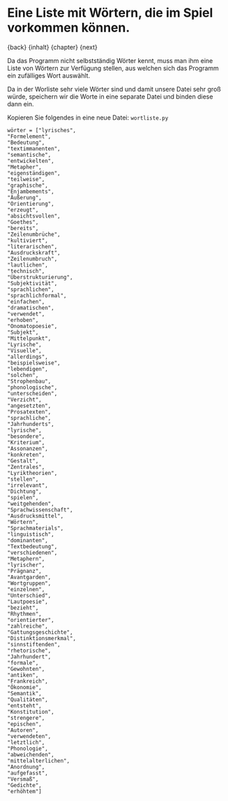 # Eine Liste mit Wörtern, die im Spiel vorkommen können.

{back} {inhalt} {chapter} {next}

Da das Programm nicht selbstständig Wörter kennt, muss man ihm eine Liste von Wörtern zur Verfügung stellen, aus welchen sich das Programm ein zufälliges Wort auswählt.

Da in der Worliste sehr viele Wörter sind und damit unsere Datei sehr groß würde, speichern wir die Worte in eine separate Datei und binden diese dann ein.

Kopieren Sie folgendes in eine neue Datei: `wortliste.py`


```
wörter = ["lyrisches",
"Formelement",
"Bedeutung",
"textimmanenten",
"semantische",
"entwickelten",
"Metapher",
"eigenständigen",
"teilweise",
"graphische",
"Enjambements",
"Äußerung",
"Orientierung",
"erzeugt",
"absichtsvollen",
"Goethes",
"bereits",
"Zeilenumbrüche",
"kultiviert",
"literarischen",
"Ausdruckskraft",
"Zeilenumbruch",
"lautlichen",
"technisch",
"Überstrukturierung",
"Subjektivität",
"sprachlichen",
"sprachlichformal",
"einfachen",
"dramatischen",
"verwendet",
"erhoben",
"Onomatopoesie",
"Subjekt",
"Mittelpunkt",
"Lyrische",
"Visuelle",
"allerdings",
"beispielsweise",
"lebendigen",
"solchen",
"Strophenbau",
"phonologische",
"unterscheiden",
"Verzicht",
"angesetzten",
"Prosatexten",
"sprachliche",
"Jahrhunderts",
"lyrische",
"besondere",
"Kriterium",
"Assonanzen",
"konkreten",
"Gestalt",
"Zentrales",
"Lyriktheorien",
"stellen",
"irrelevant",
"Dichtung",
"spielen",
"weitgehenden",
"Sprachwissenschaft",
"Ausdrucksmittel",
"Wörtern",
"Sprachmaterials",
"linguistisch",
"dominanten",
"Textbedeutung",
"verschiedenen",
"Metaphern",
"lyrischer",
"Prägnanz",
"Avantgarden",
"Wortgruppen",
"einzelnen",
"Unterschied",
"Lautpoesie",
"bezieht",
"Rhythmen",
"orientierter",
"zahlreiche",
"Gattungsgeschichte",
"Distinktionsmerkmal",
"sinnstiftenden",
"rhetorische",
"Jahrhundert",
"formale",
"Gewohnten",
"antiken",
"Frankreich",
"Ökonomie",
"Semantik",
"Qualitäten",
"entsteht",
"Konstitution",
"strengere",
"epischen",
"Autoren",
"verwendeten",
"letztlich",
"Phonologie",
"abweichenden",
"mittelalterlichen",
"Anordnung",
"aufgefasst",
"Versmaß",
"Gedichte",
"erhöhtem"]
```
